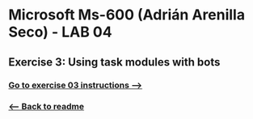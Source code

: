 # Microsoft Ms-600 (Adrián Arenilla Seco) - LAB 04


## Exercise 3: Using task modules with bots
### [Go to exercise 03 instructions -->](04-Exercise-3-Using-task-modules-with-bots.md)


### [<-- Back to readme](../../../../)